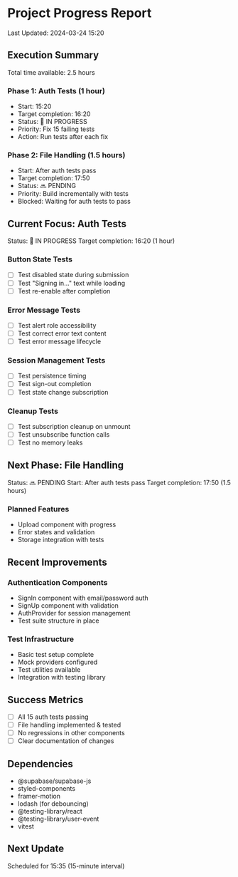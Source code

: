 # Project Progress Report
Last Updated: 2024-03-24 15:20

## Execution Summary
Total time available: 2.5 hours

### Phase 1: Auth Tests (1 hour)
- Start: 15:20
- Target completion: 16:20
- Status: 🔄 IN PROGRESS
- Priority: Fix 15 failing tests
- Action: Run tests after each fix

### Phase 2: File Handling (1.5 hours)
- Start: After auth tests pass
- Target completion: 17:50
- Status: 🔜 PENDING
- Priority: Build incrementally with tests
- Blocked: Waiting for auth tests to pass

## Current Focus: Auth Tests
Status: 🔄 IN PROGRESS
Target completion: 16:20 (1 hour)

### Button State Tests
- [ ] Test disabled state during submission
- [ ] Test "Signing in..." text while loading
- [ ] Test re-enable after completion

### Error Message Tests
- [ ] Test alert role accessibility
- [ ] Test correct error text content
- [ ] Test error message lifecycle

### Session Management Tests
- [ ] Test persistence timing
- [ ] Test sign-out completion
- [ ] Test state change subscription

### Cleanup Tests
- [ ] Test subscription cleanup on unmount
- [ ] Test unsubscribe function calls
- [ ] Test no memory leaks

## Next Phase: File Handling
Status: 🔜 PENDING
Start: After auth tests pass
Target completion: 17:50 (1.5 hours)

### Planned Features
- Upload component with progress
- Error states and validation
- Storage integration with tests

## Recent Improvements

### Authentication Components
- SignIn component with email/password auth
- SignUp component with validation
- AuthProvider for session management
- Test suite structure in place

### Test Infrastructure
- Basic test setup complete
- Mock providers configured
- Test utilities available
- Integration with testing library

## Success Metrics
- [ ] All 15 auth tests passing
- [ ] File handling implemented & tested
- [ ] No regressions in other components
- [ ] Clear documentation of changes

## Dependencies
- @supabase/supabase-js
- styled-components
- framer-motion
- lodash (for debouncing)
- @testing-library/react
- @testing-library/user-event
- vitest

## Next Update
Scheduled for 15:35 (15-minute interval)
